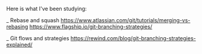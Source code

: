 Here is what I've been studying:

_ Rebase and squash
https://www.atlassian.com/git/tutorials/merging-vs-rebasing
https://www.flagship.io/git-branching-strategies/

_ Git flows and strategies
https://rewind.com/blog/git-branching-strategies-explained/
